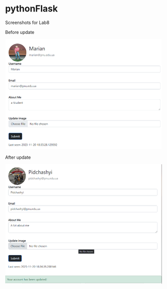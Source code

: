 # pythonFlask

Screenshots for Lab8

Before update

<img src="./screenshots/1.png" />

After update

<img src="./screenshots/2.png" />
